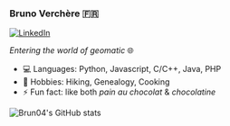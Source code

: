 ### Bruno Verchère :fr:

[![LinkedIn](https://img.shields.io/badge/LinkedIn-FR-blue)](https://fr.linkedin.com/in/bruno-verch%C3%A8re)

_Entering the world of geomatic_ 🌐

- 💻 Languages: Python, Javascript, C/C++, Java, PHP
- 🌄 Hobbies: Hiking, Genealogy, Cooking
- ⚡ Fun fact: like both _pain au chocolat_ & _chocolatine_

![Brun04's GitHub stats](https://github-readme-stats.vercel.app/api?username=Brun04&count_private=true)
